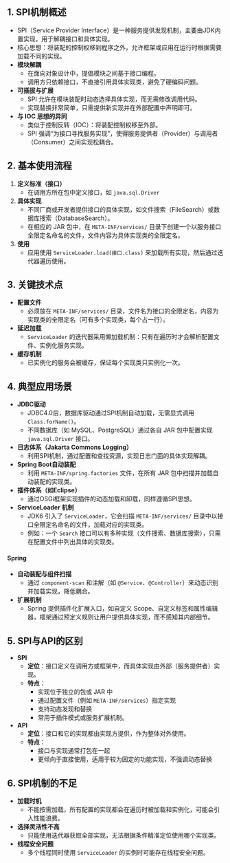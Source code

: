 
## 1. SPI机制概述

- SPI（Service Provider Interface）是一种服务提供发现机制，主要由JDK内置实现，用于解耦接口和具体实现。
- 核心思想：将装配的控制权移到程序之外，允许框架或应用在运行时根据需要加载不同的实现。
-  **模块解耦**
    - 在面向对象设计中，提倡模块之间基于接口编程。
    - 调用方只依赖接口，不直接引用具体实现类，避免了硬编码问题。
- **可插拔与扩展**
    - SPI 允许在模块装配时动态选择具体实现，而无需修改调用代码。
    - 实现替换非常简单，只需提供新实现并在外部配置中声明即可。
- **与 IOC 思想的异同**
    - 类似于控制反转（IOC）：将装配控制权移至外部。
    - SPI 强调“为接口寻找服务实现”，使得服务提供者（Provider）与调用者（Consumer）之间实现松耦合。

## 2. 基本使用流程

1. **定义标准（接口）**
    - 在调用方所在包中定义接口，如 `java.sql.Driver`
2. **具体实现**
    - 不同厂商或开发者提供接口的具体实现，如文件搜索（FileSearch）或数据库搜索（DatabaseSearch）。
    - 在相应的 JAR 包中，在 `META-INF/services/` 目录下创建一个以服务接口全限定名命名的文件，文件内容为具体实现类的全限定名。
3. **使用**
    - 应用使用 `ServiceLoader.load(接口.class)` 来加载所有实现，然后通过迭代器遍历使用。

## 3. 关键技术点

- **配置文件**
    - 必须放在 `META-INF/services/` 目录，文件名为接口的全限定名，内容为实现类的全限定名（可有多个实现类，每个占一行）。
- **延迟加载**
    - `ServiceLoader` 的迭代器采用懒加载机制：只有在遍历时才会解析配置文件、实例化服务实现。
- **缓存机制**
    - 已实例化的服务会被缓存，保证每个实现类只实例化一次。

## 4. 典型应用场景

- **JDBC驱动**
    - JDBC4.0后，数据库驱动通过SPI机制自动加载，无需显式调用 `Class.forName()`。
    - 不同数据库（如 MySQL、PostgreSQL）通过各自 JAR 包中配置实现 `java.sql.Driver` 接口。
- **日志体系（Jakarta Commons Logging）**
    - 利用SPI机制，通过配置和查找资源，实现日志门面的具体实现解耦。
- **Spring Boot自动装配**
    - 利用 `META-INF/spring.factories` 文件，在所有 JAR 包中扫描并加载自动装配的实现类。
- **插件体系（如Eclipse）**
    - 通过OSGi框架实现插件的动态加载和卸载，同样遵循SPI思想。
- **ServiceLoader 机制**
    - JDK6 引入了 `ServiceLoader`，它会扫描 `META-INF/services/` 目录中以接口全限定名命名的文件，加载对应的实现类。
    - 例如：一个 `Search` 接口可以有多种实现（文件搜索、数据库搜索），只需在配置文件中列出具体的实现类。
#### Spring 
- **自动装配与组件扫描**
    - 通过 `component-scan` 和注解（如 `@Service`、`@Controller`）来动态识别并加载实现，降低耦合。
- **扩展机制**
    - Spring 提供插件化扩展入口，如自定义 Scope、自定义标签和属性编辑器，框架通过预定义规则让用户提供具体实现，而不感知其内部细节。

## 5. SPI与API的区别

- **SPI**
    - **定位**：接口定义在调用方或框架中，而具体实现由外部（服务提供者）实现。
    - **特点**：
        - 实现位于独立的包或 JAR 中
        - 通过配置文件（例如 `META-INF/services`）指定实现
        - 支持动态发现和替换
        - 常用于插件模式或服务扩展机制。
- **API**
    - **定位**：接口和它的实现都由实现方提供，作为整体对外使用。
    - **特点**：
        - 接口与实现通常打包在一起
        - 更倾向于直接使用，适用于较为固定的功能实现，不强调动态替换

## 6. SPI机制的不足

- **加载时机**
    - 不能按需加载，所有配置的实现都会在遍历时被加载和实例化，可能会引入性能浪费。
- **选择灵活性不高**
    - 只能使用迭代器获取全部实现，无法根据条件精准定位使用哪个实现类。
- **线程安全问题**
    - 多个线程同时使用 `ServiceLoader` 的实例时可能存在线程安全问题。